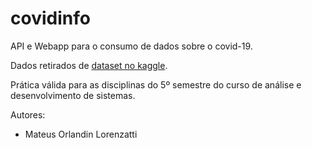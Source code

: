 # covidinfo

API e Webapp para o consumo de dados sobre o covid-19.

Dados retirados de [dataset no kaggle](https://www.kaggle.com/anandhuh/covid19-in-world-countrieslatest-data?select=worldwide+covid+data.csv).

Prática válida para as disciplinas do 5º semestre do curso de análise e desenvolvimento de sistemas.

Autores:
 - Mateus Orlandin Lorenzatti